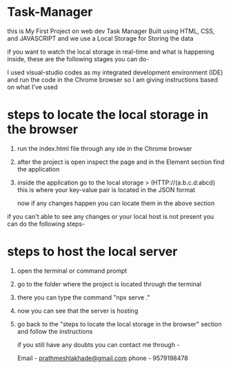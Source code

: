 # Task-Manager
this is My First Project on web dev Task Manager Built using HTML, CSS, and JAVASCRIPT and we use a Local Storage for Storing the data

if you want to watch the local storage in real-time and what is happening inside, these are the following stages you can do-

I used visual-studio codes as my integrated development environment (IDE) and run the code in the Chrome browser so I am giving instructions based on what I've used

# steps to locate the local storage in the browser
1. run the index.html file through any ide in the Chrome browser
2. after the project is open inspect the page and in the Element section find the application
3. inside the application go to the local storage > (HTTP://(a.b.c.d:abcd) this is where your key-value pair is located in the JSON format

   now if any changes happen you can locate them in the above section

if you can't able to see any changes or your local host is not present you can do the following steps-

# steps to host the local server
1. open the terminal or command prompt
2. go to the folder where the project is located through the terminal
3. there you can type the command "npx serve ."
4. now you can see that the server is hosting
5. go back to the "steps to locate the local storage in the browser" section and follow the instructions

   if you still have any doubts you can contact me through -

   Email - prathmeshlakhade@gmail.com
   phone - 9579198478
